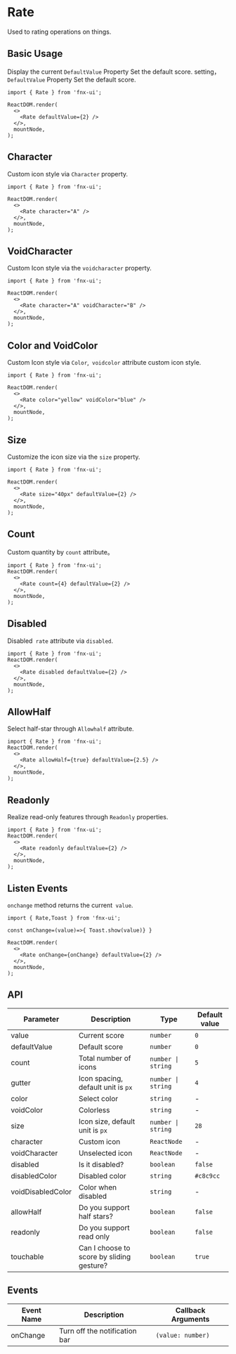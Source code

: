 # Rate

Used to rating operations on things.

## Basic Usage

Display the current `DefaultValue` Property Set the default score. setting，`DefaultValue` Property Set the default score.

```tsx
import { Rate } from 'fnx-ui';

ReactDOM.render(
  <>
    <Rate defaultValue={2} />
  </>,
  mountNode,
);
```

## Character

Custom icon style via `Character` property.

```tsx
import { Rate } from 'fnx-ui';

ReactDOM.render(
  <>
    <Rate character="A" />
  </>,
  mountNode,
);
```

## VoidCharacter

Custom Icon style via the `voidcharacter` property.

```tsx
import { Rate } from 'fnx-ui';

ReactDOM.render(
  <>
    <Rate character="A" voidCharacter="B" />
  </>,
  mountNode,
);
```

## Color and VoidColor

Custom Icon style via `Color`,` voidcolor` attribute custom icon style.

```tsx
import { Rate } from 'fnx-ui';

ReactDOM.render(
  <>
    <Rate color="yellow" voidColor="blue" />
  </>,
  mountNode,
);
```

## Size

Customize the icon size via the `size` property.

```tsx
import { Rate } from 'fnx-ui';

ReactDOM.render(
  <>
    <Rate size="40px" defaultValue={2} />
  </>,
  mountNode,
);
```

## Count

Custom quantity by `count` attribute。

```tsx
import { Rate } from 'fnx-ui';
ReactDOM.render(
  <>
    <Rate count={4} defaultValue={2} />
  </>,
  mountNode,
);
```

## Disabled

Disabled` rate` attribute via `disabled`.

```tsx
import { Rate } from 'fnx-ui';
ReactDOM.render(
  <>
    <Rate disabled defaultValue={2} />
  </>,
  mountNode,
);
```

## AllowHalf

Select half-star through `Allowhalf` attribute.

```tsx
import { Rate } from 'fnx-ui';
ReactDOM.render(
  <>
    <Rate allowHalf={true} defaultValue={2.5} />
  </>,
  mountNode,
);
```

## Readonly

Realize read-only features through `Readonly` properties.

```tsx
import { Rate } from 'fnx-ui';
ReactDOM.render(
  <>
    <Rate readonly defaultValue={2} />
  </>,
  mountNode,
);
```

## Listen Events

`onchange` method returns the current` value`.

```tsx
import { Rate,Toast } from 'fnx-ui';

const onChange=(value)=>{ Toast.show(value)} }

ReactDOM.render(
  <>
    <Rate onChange={onChange} defaultValue={2} />
  </>,
  mountNode,
);
```

## API

| Parameter         | Description                               | Type               | Default value |
| ----------------- | ----------------------------------------- | ------------------ | ------------- |
| value             | Current score                             | `number`           | `0`           |
| defaultValue      | Default score                             | `number`           | `0`           |
| count             | Total number of icons                     | `number \| string` | `5`           |
| gutter            | Icon spacing, default unit is `px`        | `number \| string` | `4`           |
| color             | Select color                              | `string`           | -             |
| voidColor         | Colorless                                 | `string`           | -             |
| size              | Icon size, default unit is `px`           | `number \| string` | `28`          |
| character         | Custom icon                               | `ReactNode`        | -             |
| voidCharacter     | Unselected icon                           | `ReactNode`        | -             |
| disabled          | Is it disabled?                           | `boolean`          | `false`       |
| disabledColor     | Disabled color                            | `string`           | `#c8c9cc`     |
| voidDisabledColor | Color when disabled                       | `string`           | -             |
| allowHalf         | Do you support half stars?                | `boolean`          | `false`       |
| readonly          | Do you support read only                  | `boolean`          | `false`       |
| touchable         | Can I choose to score by sliding gesture? | `boolean`          | `true`        |

## Events

| Event Name | Description                   | Callback Arguments |
| ---------- | ----------------------------- | ------------------ |
| onChange   | Turn off the notification bar | `(value: number)`  |

